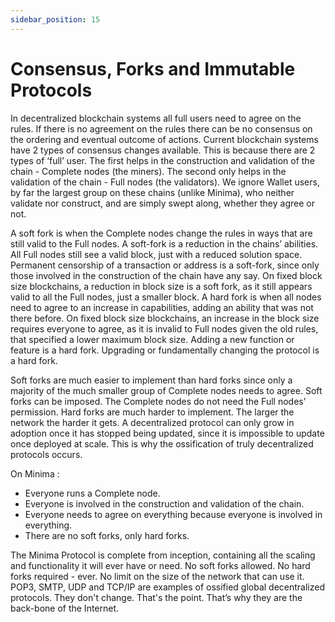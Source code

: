 ```yaml
---
sidebar_position: 15
---
```


# Consensus, Forks and Immutable Protocols

In decentralized blockchain systems all full users need to agree on the rules. If there is no agreement on the rules there can be no consensus on the ordering and eventual outcome of actions. Current blockchain systems have 2 types of consensus changes available. This is because there are 2 types of ‘full’ user. The first helps in the construction and validation of the chain - Complete nodes (the miners). The second only helps in the validation of the chain - Full nodes (the validators). We ignore Wallet users, by far the largest group on these chains (unlike Minima), who neither validate nor construct, and are simply swept along, whether they agree or not.

A soft fork is when the Complete nodes change the rules in ways that are still valid to the Full nodes. A soft-fork is a reduction in the chains’ abilities. All Full nodes still see a valid block, just with a reduced solution space. Permanent censorship of a transaction or address is a soft-fork, since only those involved in the construction of the chain have any say. On fixed block size blockchains, a reduction in block size is a soft fork, as it still appears valid to all the Full nodes, just a smaller block. A hard fork is when all nodes need to agree to an increase in capabilities, adding an ability that was not there before. On fixed block size blockchains, an increase in the block size requires everyone to agree, as it is invalid to Full nodes given the old rules, that specified a lower maximum block size. Adding a new function or feature is a hard fork. Upgrading or fundamentally changing the protocol is a hard fork.

Soft forks are much easier to implement than hard forks since only a majority of the much smaller group of Complete nodes needs to agree. Soft forks can be imposed. The Complete nodes do not need the Full nodes’ permission. Hard forks are much harder to implement. The larger the network the harder it gets. A decentralized protocol can only grow in adoption once it has stopped being updated, since it is impossible to update once deployed at scale. This is why the ossification of truly decentralized protocols occurs.

On Minima :

- Everyone runs a Complete node.
- Everyone is involved in the construction and validation of the chain.
- Everyone needs to agree on everything because everyone is involved in everything.
- There are no soft forks, only hard forks. 

The Minima Protocol is complete from inception, containing all the scaling and functionality it will ever have or need. No soft forks allowed. No hard forks required - ever. No limit on the size of the network that can use it. POP3, SMTP, UDP and TCP/IP are examples of ossified global decentralized protocols. They don't change. That's the point. That’s why they are the back-bone of the Internet.






